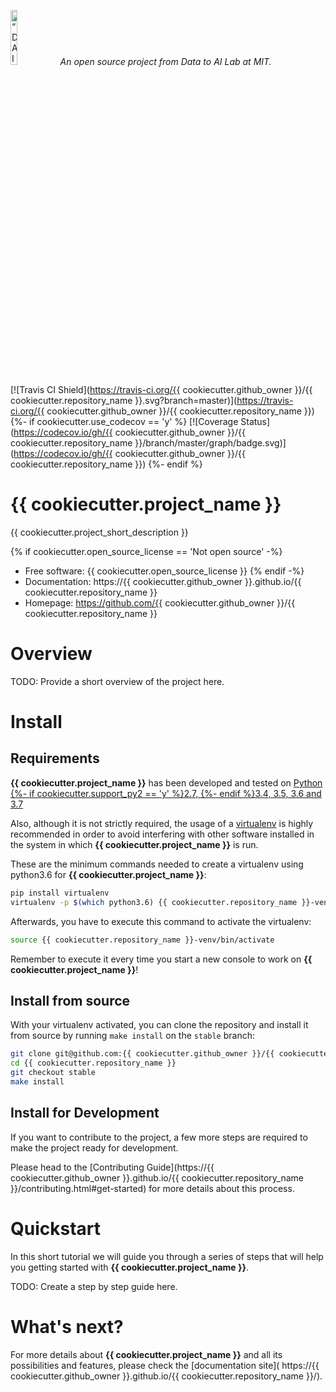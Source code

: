 <p align="left">
<img width=15% src="https://dai.lids.mit.edu/wp-content/uploads/2018/06/Logo_DAI_highres.png" alt=“DAI-Lab” />
<i>An open source project from Data to AI Lab at MIT.</i>
</p>

<!-- Uncomment these lines after releasing the package to PyPI for version and downloads badges -->
<!--[![PyPI Shield](https://img.shields.io/pypi/v/{{ cookiecutter.package_name }}.svg)](https://pypi.python.org/pypi/{{ cookiecutter.package_name }})-->
<!--[![Downloads](https://pepy.tech/badge/{{ cookiecutter.package_name }})](https://pepy.tech/project/{{ cookiecutter.package_name }})-->
[![Travis CI Shield](https://travis-ci.org/{{ cookiecutter.github_owner }}/{{ cookiecutter.repository_name }}.svg?branch=master)](https://travis-ci.org/{{ cookiecutter.github_owner }}/{{ cookiecutter.repository_name }})
{%- if cookiecutter.use_codecov == 'y' %}
[![Coverage Status](https://codecov.io/gh/{{ cookiecutter.github_owner }}/{{ cookiecutter.repository_name }}/branch/master/graph/badge.svg)](https://codecov.io/gh/{{ cookiecutter.github_owner }}/{{ cookiecutter.repository_name }})
{%- endif %}

# {{ cookiecutter.project_name }}

{{ cookiecutter.project_short_description }}

{% if cookiecutter.open_source_license == 'Not open source' -%}
- Free software: {{ cookiecutter.open_source_license }}
{% endif -%}
- Documentation: https://{{ cookiecutter.github_owner }}.github.io/{{ cookiecutter.repository_name }}
- Homepage: https://github.com/{{ cookiecutter.github_owner }}/{{ cookiecutter.repository_name }}

# Overview

TODO: Provide a short overview of the project here.

# Install

## Requirements

**{{ cookiecutter.project_name }}** has been developed and tested on [Python {%- if cookiecutter.support_py2 == 'y' %}2.7, {%- endif %}3.4, 3.5, 3.6 and 3.7](https://www.python.org/downloads/)

Also, although it is not strictly required, the usage of a [virtualenv](https://virtualenv.pypa.io/en/latest/)
is highly recommended in order to avoid interfering with other software installed in the system
in which **{{ cookiecutter.project_name }}** is run.

These are the minimum commands needed to create a virtualenv using python3.6 for **{{ cookiecutter.project_name }}**:

```bash
pip install virtualenv
virtualenv -p $(which python3.6) {{ cookiecutter.repository_name }}-venv
```

Afterwards, you have to execute this command to activate the virtualenv:

```bash
source {{ cookiecutter.repository_name }}-venv/bin/activate
```

Remember to execute it every time you start a new console to work on **{{ cookiecutter.project_name }}**!

<!-- Uncomment this section after releasing the package to PyPI for installation instructions
## Install from PyPI

After creating the virtualenv and activating it, we recommend using
[pip](https://pip.pypa.io/en/stable/) in order to install **{{ cookiecutter.project_name }}**:

```bash
pip install {{ cookiecutter.package_name }}
```

This will pull and install the latest stable release from [PyPI](https://pypi.org/).
-->

## Install from source

With your virtualenv activated, you can clone the repository and install it from
source by running `make install` on the `stable` branch:

```bash
git clone git@github.com:{{ cookiecutter.github_owner }}/{{ cookiecutter.repository_name }}.git
cd {{ cookiecutter.repository_name }}
git checkout stable
make install
```

## Install for Development

If you want to contribute to the project, a few more steps are required to make the project ready
for development.

Please head to the [Contributing Guide](https://{{ cookiecutter.github_owner }}.github.io/{{ cookiecutter.repository_name }}/contributing.html#get-started)
for more details about this process.

# Quickstart

In this short tutorial we will guide you through a series of steps that will help you
getting started with **{{ cookiecutter.project_name }}**.

TODO: Create a step by step guide here.

# What's next?

For more details about **{{ cookiecutter.project_name }}** and all its possibilities
and features, please check the [documentation site](
https://{{ cookiecutter.github_owner }}.github.io/{{ cookiecutter.repository_name }}/).
